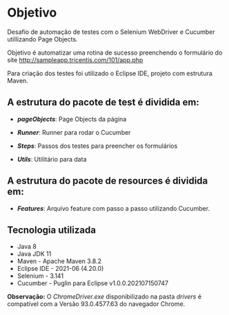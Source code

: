 # Objetivo

Desafio de automação de testes com o Selenium WebDriver e Cucumber utillizando Page Objects.

Objetivo é automatizar uma rotina de sucesso preenchendo o formulário do site http://sampleapp.tricentis.com/101/app.php

Para criação dos testes foi utilizado o Eclipse IDE, projeto com estrutura Maven.

## A estrutura do pacote de test é dividida em: 

* ***pageObjects***: Page Objects da página

* ***Runner***: Runner para rodar o Cucumber

* ***Steps***: Passos dos testes para preencher os formulários

* ***Utils***: Utilitário para data

## A estrutura do pacote de resources é dividida em: 

* ***Features***: Arquivo feature com passo a passo utilizando Cucumber.
 
## Tecnologia utilizada 

- Java 8
- Java JDK 11
- Maven - Apache Maven 3.8.2
- Eclipse IDE - 2021-06 (4.20.0)
- Selenium - 3.141
- Cucumber - Puglin para Eclipse	v1.0.0.202107150747

**Observação:** O _ChromeDriver.exe_ disponibilizado na pasta _drivers_ é compatível com a Versão 93.0.4577.63 do navegador Chrome.




